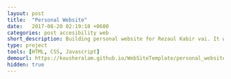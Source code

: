 ```yaml
---
layout: post
title:  "Personal Website"
date:   2017-08-20 02:19:18 +0600
categories: post accesibility web
short_description: Building personal website for Rezaul Kabir vai. It was a prototype design for his website. 
type: project
tools: [HTML, CSS, Javascript]
demourl: https://kousheralam.github.io/WebSiteTemplate/personal_website/
hidden: true
---
```


